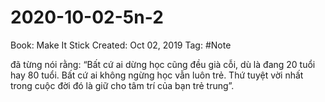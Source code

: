 # 2020-10-02-5n-2

Book: Make It Stick
Created: Oct 02, 2019
Tag: #Note

đã từng nói rằng: “Bất cứ ai dừng học cũng đều già cỗi, dù là đang 20 tuổi hay 80 tuổi. Bất cứ ai không ngừng học vẫn luôn trẻ. Thứ tuyệt vời nhất trong cuộc đời đó là giữ cho tâm trí của bạn trẻ trung”.